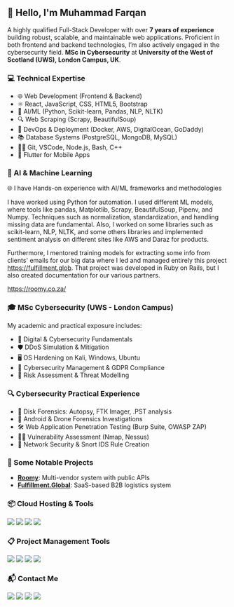 <h2 id="hello-im-muhammad-farqan">👋 Hello, I'm Muhammad Farqan</h2>
<p>
  A highly qualified Full-Stack Developer with over <strong>7 years of experience</strong> building robust, scalable, and maintainable web applications.
  Proficient in both frontend and backend technologies, I’m also actively engaged in the cybersecurity field.
  <strong>MSc in Cybersecurity</strong> at <strong>University of the West of Scotland (UWS), London Campus, UK</strong>.
</p>

<h3>💻 Technical Expertise</h3>
<ul>
  <li>🌐 Web Development (Frontend & Backend)</li>
  <li>⚛️ React, JavaScript, CSS, HTML5, Bootstrap</li>
  <li>🧠 AI/ML (Python, Scikit-learn, Pandas, NLP, NLTK)</li>
  <li>🔍 Web Scraping (Scrapy, BeautifulSoup)</li>
  <li>🧰 DevOps & Deployment (Docker, AWS, DigitalOcean, GoDaddy)</li>
  <li>📚 Database Systems (PostgreSQL, MongoDB, MySQL)</li>
  <li>🧑‍💻 Git, VSCode, Node.js, Bash, C++</li>
  <li>📱 Flutter for Mobile Apps</li>
</ul>

<h3>🧠 AI & Machine Learning</h3>
<p>
🌐 I have Hands-on experience with AI/ML frameworks and methodologies
</p>
<p>
I have worked using Python for automation. I used different ML models, where tools like pandas, Matplotlib, Scrapy, BeautifulSoup, Pipenv, and Numpy. Techniques such as normalization, standardization, and handling missing data are fundamental.  
Also, I worked on some libraries such as scikit-learn, NLP, NLTK, and some others libraries and implemented sentiment analysis on different sites like AWS and Daraz for products.
</p>
<p>
Furthermore, I mentored training models for extracting some info from clients' emails for our big data where I led and managed entirely this project <a href="https://fulfillment.global" target="_blank">https://fulfillment.glob</a>. That project was developed in Ruby on Rails, but I also created documentation for our various partners.
</p>
<p>
<a href="https://roomy.co.za/" target="_blank">https://roomy.co.za/</a>
</p>

<h3>🎓 MSc Cybersecurity (UWS - London Campus)</h3>
<p>
  My academic and practical exposure includes:
</p>
<ul>
  <li>🔐 Digital & Cybersecurity Fundamentals</li>
  <li>🛡️ DDoS Simulation & Mitigation</li>
  <li>🖥️ OS Hardening on Kali, Windows, Ubuntu</li>
  <li>💼 Cybersecurity Management & GDPR Compliance</li>
  <li>🧪 Risk Assessment & Threat Modelling</li>
</ul>

<h3>🔍 Cybersecurity Practical Experience</h3>
<ul>
  <li>💾 Disk Forensics: Autopsy, FTK Imager, .PST analysis</li>
  <li>📱 Android & Drone Forensics Investigations</li>
  <li>🛠️ Web Application Penetration Testing (Burp Suite, OWASP ZAP)</li>
  <li>🕵️‍♂️ Vulnerability Assessment (Nmap, Nessus)</li>
  <li>🔐 Network Security & Snort IDS Rule Creation</li>
</ul>

<h3>🚀 Some Notable Projects</h3>
<ul>
  <li><strong><a href="https://roomy.co.za/" target="_blank">Roomy</a></strong>: Multi-vendor system with public APIs</li>
  <li><strong><a href="https://fulfillment.global/" target="_blank">Fulfillment.Global</a></strong>: SaaS-based B2B logistics system</li>
</ul>

<h3>📦 Cloud Hosting & Tools</h3>
<p>
  <img src="https://img.shields.io/badge/Amazon%20AWS-232F3E.svg?style=for-the-badge&logo=Amazon-AWS&logoColor=white">
  <img src="https://img.shields.io/badge/DigitalOcean-0080FF.svg?style=for-the-badge&logo=DigitalOcean&logoColor=white">
  <img src="https://img.shields.io/badge/Docker-2496ED.svg?style=for-the-badge&logo=Docker&logoColor=white">
  <img src="https://img.shields.io/badge/GoDaddy-1BDBDB.svg?style=for-the-badge&logo=GoDaddy&logoColor=white">
</p>

<h3>📋 Project Management Tools</h3>
<p>
  <img src="https://img.shields.io/badge/Jira%20Software-0052CC.svg?style=for-the-badge&logo=Jira-Software&logoColor=white">
  <img src="https://img.shields.io/badge/Trello-0052CC.svg?style=for-the-badge&logo=Trello&logoColor=white">
  <img src="https://img.shields.io/badge/ClickUp-7B68EE.svg?style=for-the-badge&logo=ClickUp&logoColor=white">
  <img src="https://img.shields.io/badge/Notion-000000.svg?style=for-the-badge&logo=Notion&logoColor=white">
</p>

<h3>📬 Contact Me</h3>
<p>
  <a href="mailto:furqanbinameen@gmail.com"><img src="https://img.shields.io/badge/Gmail-EA4335.svg?style=for-the-badge&logo=Gmail&logoColor=white"></a>
  <a href="https://www.linkedin.com/in/muhammad-farqan-73b04b11b/" target="_blank"><img src="https://img.shields.io/badge/LinkedIn-0A66C2.svg?style=for-the-badge&logo=LinkedIn&logoColor=white"></a>
  <a href="https://calendly.com/furqanbinameen" target="_blank"><img src="https://img.shields.io/badge/Calendly-006BFF.svg?style=for-the-badge&logo=Calendly&logoColor=white"></a>
  <a href="https://www.buymeacoffee.com/farqan" target="_blank"><img src="https://img.shields.io/badge/Buy%20Me%20A%20Coffee-FFDD00.svg?style=for-the-badge&logo=Buy-Me-A-Coffee&logoColor=black"></a>
</p>
